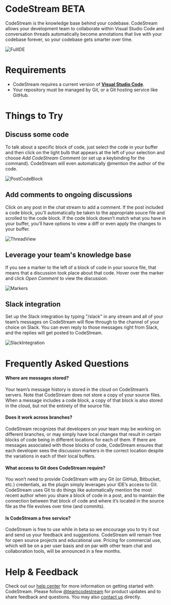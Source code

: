 # CodeStream BETA

CodeStream is the knowledge base behind your codebase. CodeStream allows your development team to collaborate within Visual Studio Code and conversation threads automatically become annotations that live with your codebase forever, so your codebase gets smarter over time.

![FullIDE](https://help.codestream.com/hc/article_attachments/360008724052/FullScreen.png)

# Requirements

- CodeStream requires a current version of **[Visual Studio Code](https://code.visualstudio.com/)**.
- Your repository must be managed by Git, or a Git hosting service like GitHub.

# Things to Try

## Discuss some code

To talk about a specific block of code, just select the code in your buffer and then click on the light bulb that appears at the left of your selection and choose _Add CodeStream Comment_ (or set up a keybinding for the command). CodeStream will even automatically @mention the author of the code.

![PostCodeBlock](https://help.codestream.com/hc/article_attachments/360007936372/VSCPost.png)

## Add comments to ongoing discussions

Click on any post in the chat stream to add a comment. If the post included a code block, you’ll automatically be taken to the appropriate souce file and scrolled to the code block. If the code block doesn’t match what you have in your buffer, you’ll have options to view a diff or even apply the changes to your buffer.

![ThreadView](https://help.codestream.com/hc/article_attachments/360008723191/Screen_Shot_2018-08-06_at_5.12.03_PM.png)

##  Leverage your team's knowledge base

If you see a marker to the left of a block of code in your source file, that means that a discussion took place about that code. Hover over the marker and click _Open Comment_ to view the discussion.

![Markers](https://help.codestream.com/hc/article_attachments/360009591551/Screen_Shot_2018-08-21_at_12.08.49_PM.png)

## Slack integration

Set up the Slack integration by typing "/slack" in any stream and all of your team’s messages on CodeStream will flow through to the channel of your choice on Slack. You can even reply to those messages right from Slack, and the replies will get posted to CodeStream.

![SlackIntegration](https://help.codestream.com/hc/article_attachments/360002212591/SlackCSBot.png)

# Frequently Asked Questions

#### Where are messages stored?

Your team’s message history is stored in the cloud on CodeStream’s servers. Note that CodeStream does not store a copy of your source files. When a message includes a code block, a copy of that block is also stored in the cloud, but not the entirety of the source file.

#### Does it work across branches?

CodeStream recognizes that developers on your team may be working on different branches, or may simply have local changes that result in certain blocks of code being in different locations for each of them. If there are messages associated with those blocks of code, CodeStream ensures that each developer sees the discussion markers in the correct location despite the variations in each of their local buffers.

#### What access to Git does CodeStream require?

You won’t need to provide CodeStream with any Git (or GitHub, Bitbucket, etc.) credentials, as the plugin simply leverages your IDE’s access to Git. CodeStream uses Git to do things like automatically mention the most recent author when you share a block of code in a post, and to maintain the connection between that block of code and where it’s located in the source file as the file evolves over time (and commits).

#### Is CodeStream a free service?

CodeStream is free to use while in beta so we encourage you to try it out and send us your feedback and suggestions. CodeStream will remain free for open source projects and educational use. Pricing for commercial use, which will be on a per user basis and on par with other team chat and collaboration tools, will be announced in a few months.

# Help & Feedback

Check out our [help center](https://help.codestream.com) for more information on getting started with CodeStream. Please follow [@teamcodestream](http://twitter.com/teamcodestream) for product updates and to share feedback and questions. You may also [contact us](https://help.codestream.com/hc/en-us/requests/new) directly.
